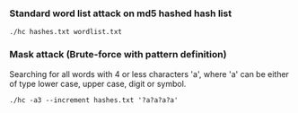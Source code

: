 ### Standard word list attack on md5 hashed hash list

```./hc hashes.txt wordlist.txt```

### Mask attack (Brute-force with pattern definition)
Searching for all words with 4 or less characters 'a', where 'a' can be either of type lower case, upper case, digit or symbol. 

```
./hc -a3 --increment hashes.txt '?a?a?a?a'
```
